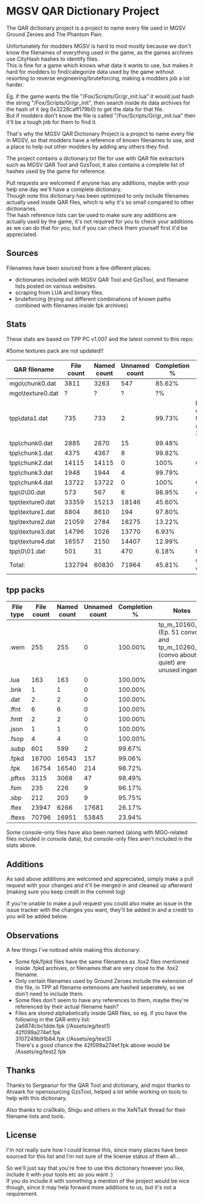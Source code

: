 # MGSV QAR Dictionary Project

The QAR dictionary project is a project to name every file used in MGSV Ground Zeroes and The Phantom Pain.

Unfortunately for modders MGSV is hard to mod mostly because we don't know the filenames of everything used in the game, as the games archives use CityHash hashes to identify files.  
This is fine for a game which knows what data it wants to use, but makes it hard for modders to find/categorize data used by the game without resorting to reverse engineering/bruteforcing, making a modders job a lot harder.

Eg. if the game wants the file "/Fox/Scripts/Gr/gr_init.lua" it would just hash the string "/Fox/Scripts/Gr/gr_init", then search inside its data archives for the hash of it (eg 0x3228caff179b0) to get the data for that file.  
But if modders don't know the file is called "/Fox/Scripts/Gr/gr_init.lua" then it'll be a tough job for them to find it.

That's why the MGSV QAR Dictionary Project is a project to name every file in MGSV, so that modders have a reference of known filenames to use, and a place to help out other modders by adding any others they find.

The project contains a dictionary.txt file for use with QAR file extractors such as MGSV QAR Tool and GzsTool, it also contains a complete list of hashes used by the game for reference.

Pull requests are welcomed if anyone has any additions, maybe with your help one day we'll have a complete dictionary.  
Though note this dictionary has been optimized to only include filenames actually used inside QAR files, which is why it's so small compared to other dictionaries.  
The hash reference lists can be used to make sure any additions are actually used by the game, it's not required for you to check your additions as we can do that for you, but if you can check them yourself first it'd be appreciated.

## Sources
Filenames have been sourced from a few different places:

- dictionaries included with MGSV QAR Tool and GzsTool, and filename lists posted on various websites.
- scraping from LUA and binary files.
- bruteforcing (trying out different combinations of known paths combined with filenames inside fpk archives)

## Stats
These stats are based on TPP PC v1.007 and the latest commit to this repo:

#Some textures pack are not updated!!

|QAR filename|File count|Named count|Unnamed count|Completion %|Notes|
|---|---|---|---|---|---|
|mgo\chunk0.dat|3811|3263|547|85.62%||
|mgo\texture0.dat|?|?|?|?%||
|tpp\data1.dat|735|733|2|99.73%|Every file named except fb73c9483333.subp and 3989933189c50.subp|
|tpp\chunk0.dat|2885|2870|15|99.48%||
|tpp\chunk1.dat|4375|4367|8|99.82%||
|tpp\chunk2.dat|14115|14115|0|100%|Complete|
|tpp\chunk3.dat|1948|1944|4|99.79%||
|tpp\chunk4.dat|13722|13722|0|100%|Complete|
|tpp\0\00.dat|573|567|6|98.95%|chunk patches|
|tpp\texture0.dat|33359|15213|18146|45.60%||
|tpp\texture1.dat|8804|8610|194|97.80%||
|tpp\texture2.dat|21059|2784|18275|13.22%||
|tpp\texture3.dat|14796|1026|13770|6.93%||
|tpp\texture4.dat|16557|2150|14407|12.99%||
|tpp\0\01.dat|501|31|470|6.18%|texture patches|
|Total:|132794|60830|71964|45.81%|98.85% completion w/o textures|

## tpp packs

|File type|File count|Named count|Unnamed count|Completion %|Notes|
|---|---|---|---|---|---|
|.wem|255|255|0|100.00%|tp_m_10160_03 (Ep. 51 convo) and tp_m_10260_02 (convo about quiet) are unused ingame|
|.lua|163|163|0|100.00%||
|.bnk|1|1|0|100.00%||
|.dat|2|2|0|100.00%||
|.ffnt|6|6|0|100.00%||
|.fmtt|2|2|0|100.00%||
|.json|1|1|0|100.00%||
|.fsop|4|4|0|100.00%||
|.subp|601|599|2|99.67%||
|.fpkd|16700|16543|157|99.06%||
|.fpk|16754|16540|214|98.72%||
|.pftxs|3115|3068|47|98.49%||
|.fsm|235|226|9|96.17%||
|.sbp|212|203|9|95.75%||
|.ftex|23947|6266|17681|26.17%||
|.ftexs|70796|16951|53845|23.94%||

Some console-only files have also been named (along with MGO-related files included in console data), but console-only files aren't included in the stats above.

## Additions
As said above additions are welcomed and appreciated, simply make a pull request with your changes and it'll be merged in and cleaned up afterward (making sure you keep credit in the commit log)

If you're unable to make a pull request you could also make an issue in the issue tracker with the changes you want, they'll be added in and a credit to you will be added below.

## Observations
A few things I've noticed while making this dictionary:

- Some fpk/fpkd files have the same filenames as .fox2 files mentioned inside .fpkd archives, or filenames that are very close to the .fox2 filename.
- Only certain filenames used by Ground Zeroes include the extension of the file, in TPP all filename extensions are hashed seperately, so we don't need to include them.
- Some files don't seem to have any references to them, maybe they're referenced by their actual filename hash?
- Files are stored alphabetically inside QAR files, so eg. if you have the following in the QAR entry list:  
2a6874cbc1dde.fpk (/Assets/eg/test1)  
42f099a274ef.fpk  
3107249b91b84.fpk (/Assets/eg/test3)  
There's a good chance the 42f099a274ef.fpk above would be /Assets/eg/test2.fpk

## Thanks
Thanks to Sergeanur for the QAR Tool and dictionary, and major thanks to Atvaark for opensourcing GzsTool, helped a lot while working on tools to help with this dictionary.

Also thanks to cra0kalo, Shigu and others in the XeNTaX thread for their filename lists and tools.

## License
I'm not really sure how I could license this, since many places have been sourced for this list and I'm not sure of the license status of them all...

So we'll just say that you're free to use this dictionary however you like, include it with your tools etc as you want :)  
If you do include it with something a mention of the project would be nice though, since it may help forward more additions to us, but it's not a requirement.
